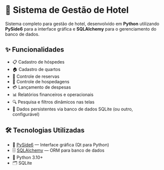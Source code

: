 # 🏨 Sistema de Gestão de Hotel

Sistema completo para gestão de hotel, desenvolvido em **Python** utilizando **PySide6** para a interface gráfica e **SQLAlchemy** para o gerenciamento do banco de dados.

## ✨ Funcionalidades

- 📋 Cadastro de hóspedes
- 🏠 Cadastro de quartos
- 📅 Controle de reservas
- 🔑 Controle de hospedagens
- 💳 Lançamento de despesas
- 📊 Relatórios financeiros e operacionais
- 🔍 Pesquisa e filtros dinâmicos nas telas
- 💾 Dados persistentes via banco de dados SQLite (ou outro, configurável)

## 🛠️ Tecnologias Utilizadas

- 🎨 [PySide6](https://doc.qt.io/qtforpython/) — Interface gráfica (Qt para Python)
- 🗄️ [SQLAlchemy](https://www.sqlalchemy.org/) — ORM para banco de dados
- 🐍 Python 3.10+
- 🗂️ SQLite
